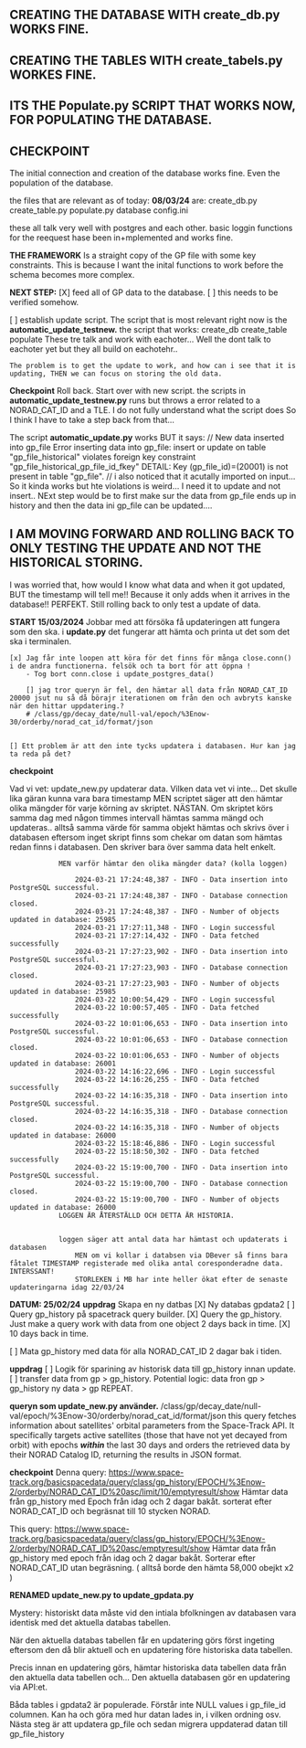 



## CREATING THE DATABASE WITH create_db.py WORKS FINE.

## CREATING THE TABLES WITH create_tabels.py WORKES FINE.

## ITS THE Populate.py SCRIPT THAT WORKS NOW, FOR POPULATING THE DATABASE.



## **CHECKPOINT**


The initial connection and creation of the database works fine.
Even the population of the database.


the files that are relevant as of today: **08/03/24** are:
create_db.py
create_table.py
populate.py
database config.ini


these all talk very well with postgres and each other. 
    basic loggin functions for the reequest hase been in+mplemented and works fine. 

**THE FRAMEWORK**
Is a straight copy of the GP file with some key constraints.
This is because I want the inital functions to work before the schema becomes more complex.


**NEXT STEP:**
[X] feed all of GP data to the database. 
    [ ] this needs to be verified somehow.

[ ] establish update script. 
    The script that is most relevant right now is the **automatic_update_testnew.** 
    the script that works: 
    create_db
    create_table 
    populate 
    These tre talk and work with eachoter... Well the dont talk to eachoter yet but they all build on eachotehr.. 

    The problem is to get the update to work, and how can i see that it is updating, THEN we can focus on storing the old data. 
    
**Checkpoint** 
Roll back. 
Start over with new script. 
the scripts in **automatic_update_testnew.py** runs but throws a error related to a NORAD_CAT_ID and a TLE. I do not fully understand what the script does
    So I think I have to take a step back from that... 

The script **automatic_update.py** works BUT it says: // New data inserted into gp_file
Error inserting data into gp_file: insert or update on table "gp_file_historical" violates foreign key constraint "gp_file_historical_gp_file_id_fkey"
DETAIL:  Key (gp_file_id)=(20001) is not present in table "gp_file". //
i also noticed that it acutally imported on input... So it kinda works but hte violations is weird... I need it to update and not insert.. 
NExt step would be to first make sur the data from gp_file ends up in history and then the data ini gp_file can be updated.... 

## I AM MOVING FORWARD AND ROLLING BACK TO ONLY TESTING THE UPDATE AND NOT THE HISTORICAL STORING. 
I was worried that, how would I know what data and when it got updated, BUT the timestamp will tell me!! 
Because it only adds when it arrives in the database!! PERFEKT. 
Still rolling back to only test a update of data. 


**START 15/03/2024** 
Jobbar med att försöka få updateringen att fungera som den ska. 
i **update.py** det fungerar att hämta och printa ut det som det ska i terminalen. 

    [x] Jag får inte loopen att köra för det finns för många close.conn() i de andra functionerna. felsök och ta bort för att öppna ! 
        - Tog bort conn.close i update_postgres_data()

        [] jag tror queryn är fel, den hämtar all data från NORAD_CAT_ID 20000 jsut nu så då börajr iterationen om från den och avbryts kanske när den hittar uppdatering.? 
        # /class/gp/decay_date/null-val/epoch/%3Enow-30/orderby/norad_cat_id/format/json


    [] Ett problem är att den inte tycks updatera i databasen. Hur kan jag ta reda på det? 






**checkpoint**

Vad vi vet: 
    update_new.py updaterar data. 
        Vilken data vet vi inte... Det skulle lika gäran kunna vara bara timestamp
            MEN scriptet säger att den hämtar olika mängder för varje körning av skriptet. 
                NÄSTAN. Om skriptet körs samma dag med någon timmes intervall hämtas samma mängd och updateras.. alltså samma värde för samma objekt 
                hämtas och skrivs över i databasen eftersom inget skript finns som chekar om datan som hämtas redan finns i databasen. Den skriver bara över samma data helt enkelt. 

                MEN varför hämtar den olika mängder data? (kolla loggen)
                
                    2024-03-21 17:24:48,387 - INFO - Data insertion into PostgreSQL successful.
                    2024-03-21 17:24:48,387 - INFO - Database connection closed.
                    2024-03-21 17:24:48,387 - INFO - Number of objects updated in database: 25985
                    2024-03-21 17:27:11,348 - INFO - Login successful
                    2024-03-21 17:27:14,432 - INFO - Data fetched successfully
                    2024-03-21 17:27:23,902 - INFO - Data insertion into PostgreSQL successful.
                    2024-03-21 17:27:23,903 - INFO - Database connection closed.
                    2024-03-21 17:27:23,903 - INFO - Number of objects updated in database: 25985
                    2024-03-22 10:00:54,429 - INFO - Login successful
                    2024-03-22 10:00:57,405 - INFO - Data fetched successfully
                    2024-03-22 10:01:06,653 - INFO - Data insertion into PostgreSQL successful.
                    2024-03-22 10:01:06,653 - INFO - Database connection closed.
                    2024-03-22 10:01:06,653 - INFO - Number of objects updated in database: 26001
                    2024-03-22 14:16:22,696 - INFO - Login successful
                    2024-03-22 14:16:26,255 - INFO - Data fetched successfully
                    2024-03-22 14:16:35,318 - INFO - Data insertion into PostgreSQL successful.
                    2024-03-22 14:16:35,318 - INFO - Database connection closed.
                    2024-03-22 14:16:35,318 - INFO - Number of objects updated in database: 26000
                    2024-03-22 15:18:46,886 - INFO - Login successful
                    2024-03-22 15:18:50,302 - INFO - Data fetched successfully
                    2024-03-22 15:19:00,700 - INFO - Data insertion into PostgreSQL successful.
                    2024-03-22 15:19:00,700 - INFO - Database connection closed.
                    2024-03-22 15:19:00,700 - INFO - Number of objects updated in database: 26000
                LOGGEN ÄR ÅTERSTÄLLD OCH DETTA ÄR HISTORIA. 


                loggen säger att antal data har hämtast och updaterats i databasen 
                    MEN om vi kollar i databsen via DBever så finns bara fåtalet TIMESTAMP registerade med olika antal coresponderadne data. INTERSSANT! 
                    STORLEKEN i MB har inte heller ökat efter de senaste updateringarna idag 22/03/24



**DATUM: 25/02/24**
**uppdrag**
Skapa en ny datbas
[X]  Ny databas gpdata2 
[ ] Query gp_history på spacetrack query builder. 
    [X] Query the gp_history. 
    Just make a query work with data from one object 2 days back in time. 
    [X] 10 days back in time. 

[ ] Mata gp_history med data för alla NORAD_CAT_ID 2 dagar bak i tiden. 




**uppdrag**
[ ] Logik för sparining av historisk data till gp_history innan update. 
    [ ] transfer data from gp  >  gp_history. 
        Potential logic: 
            data fron gp  > gp_history 
            ny data  >  gp 
            REPEAT.


**queryn som update_new.py använder.** 
/class/gp/decay_date/null-val/epoch/%3Enow-30/orderby/norad_cat_id/format/json
 this query fetches information about satellites' orbital parameters from the Space-Track API. 
 It specifically targets active satellites (those that have not yet decayed from orbit) 
 with epochs ***within*** the last 30 days and orders the retrieved data by their NORAD Catalog ID, returning the results in JSON format.


**checkpoint**
Denna query: https://www.space-track.org/basicspacedata/query/class/gp_history/EPOCH/%3Enow-2/orderby/NORAD_CAT_ID%20asc/limit/10/emptyresult/show
Hämtar data från gp_history
med Epoch från idag och 2 dagar bakåt. sorterat efter NORAD_CAT_ID och begräsnat till 10 stycken NORAD. 


This query: https://www.space-track.org/basicspacedata/query/class/gp_history/EPOCH/%3Enow-2/orderby/NORAD_CAT_ID%20asc/emptyresult/show
Hämtar data från gp_history 
med epoch från idag och 2 dagar bakåt. Sorterar efter NORAD_CAT_ID utan begräsning. ( alltså borde den hämta 58,000 obejkt x2 )


**RENAMED update_new.py to update_gpdata.py**

Mystery: 
historiskt data måste vid den intiala bfolkningen av databasen vara identisk med det aktuella databas tabellen. 

När den aktuella databas tabellen får en updatering görs först ingeting eftersom den då blir aktuell och en updatering före historiska data tabellen. 

Precis innan en updatering görs, hämtar historiska data tabellen data från den aktuella data tabellen och...
Den aktuella databasen gör en updatering via API:et. 



Båda tables i gpdata2 är populerade. 
    Förstår inte NULL values i gp_file_id columnen. Kan ha och göra med hur datan lades in, i vilken ordning osv. 
Nästa steg är att updatera gp_file och sedan migrera uppdaterad datan till gp_file_history